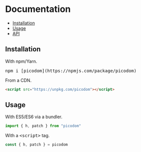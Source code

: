 # Documentation

- [Installation](#installation)
- [Usage](#usage)
- [API](/docs/api.md)

## Installation

With npm/Yarn.

<pre>
npm i [picodom](https://npmjs.com/package/picodom)
</pre>

From a CDN.

```html
<script src="https://unpkg.com/picodom"></script>
```

## Usage

With ES5/ES6 via a bundler.

```jsx
import { h, patch } from "picodom"
```

With a <samp>\<script\></samp> tag.

```js
const { h, patch } = picodom
```
